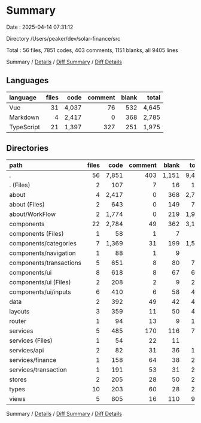 # Summary

Date : 2025-04-14 07:31:12

Directory /Users/peaker/dev/solar-finance/src

Total : 56 files,  7851 codes, 403 comments, 1151 blanks, all 9405 lines

Summary / [Details](details.md) / [Diff Summary](diff.md) / [Diff Details](diff-details.md)

## Languages
| language | files | code | comment | blank | total |
| :--- | ---: | ---: | ---: | ---: | ---: |
| Vue | 31 | 4,037 | 76 | 532 | 4,645 |
| Markdown | 4 | 2,417 | 0 | 368 | 2,785 |
| TypeScript | 21 | 1,397 | 327 | 251 | 1,975 |

## Directories
| path | files | code | comment | blank | total |
| :--- | ---: | ---: | ---: | ---: | ---: |
| . | 56 | 7,851 | 403 | 1,151 | 9,405 |
| . (Files) | 2 | 107 | 7 | 16 | 130 |
| about | 4 | 2,417 | 0 | 368 | 2,785 |
| about (Files) | 2 | 643 | 0 | 149 | 792 |
| about/WorkFlow | 2 | 1,774 | 0 | 219 | 1,993 |
| components | 22 | 2,784 | 49 | 362 | 3,195 |
| components (Files) | 1 | 58 | 1 | 7 | 66 |
| components/categories | 7 | 1,369 | 31 | 199 | 1,599 |
| components/navigation | 1 | 88 | 1 | 9 | 98 |
| components/transactions | 5 | 651 | 8 | 80 | 739 |
| components/ui | 8 | 618 | 8 | 67 | 693 |
| components/ui (Files) | 2 | 208 | 2 | 9 | 219 |
| components/ui/inputs | 6 | 410 | 6 | 58 | 474 |
| data | 2 | 392 | 49 | 42 | 483 |
| layouts | 3 | 359 | 11 | 50 | 420 |
| router | 1 | 94 | 13 | 9 | 116 |
| services | 5 | 485 | 170 | 116 | 771 |
| services (Files) | 1 | 54 | 22 | 11 | 87 |
| services/api | 2 | 82 | 31 | 36 | 149 |
| services/finance | 1 | 158 | 64 | 38 | 260 |
| services/transaction | 1 | 191 | 53 | 31 | 275 |
| stores | 2 | 205 | 28 | 50 | 283 |
| types | 10 | 203 | 60 | 28 | 291 |
| views | 5 | 805 | 16 | 110 | 931 |

Summary / [Details](details.md) / [Diff Summary](diff.md) / [Diff Details](diff-details.md)